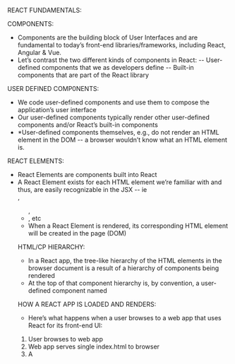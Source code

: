 REACT FUNDAMENTALS:

COMPONENTS:
- Components are the building block of User Interfaces and are fundamental to today’s front-end libraries/frameworks, including React, Angular & Vue.
- Let’s contrast the two different kinds of components in React:
-- User-defined components that we as developers define
-- Built-in components that are part of the React library

USER DEFINED COMP0NENTS:
- We code user-defined components and use them to compose the application’s user interface
- Our user-defined components typically render other user-defined components and/or React’s built-in components
- *User-defined components themselves, e.g., <App> do not render an HTML element in the DOM
-- a browser wouldn’t know what an <App> HTML element is.

REACT ELEMENTS:
- React Elements are components built into React
- A React Element exists for each HTML element we’re familiar with and thus, are easily recognizable in the JSX
-- ie <div>, <ul>, <li>, etc
- When a React Element is rendered, its corresponding HTML element will be created in the page (DOM)

HTML/CP HIERARCHY:
- In a React app, the tree-like hierarchy of the HTML elements in the browser document is a result of a hierarchy of components being rendered
- At the top of that component hierarchy is, by convention, a user-defined component named <App>

HOW A REACT APP IS LOADED AND RENDERS:
- Here’s what happens when a user browses to a web app that uses React for its front-end UI:
1) User browses to web app
2) Web app serves single index.html to browser
3) A <script> tag in index.html loads the React app's JS
-- this JS that's loaded is the React app (React is 100% JS)
4) The JS executes beginning at the entry point specified in package.json (typically index.js)
5) root.render (<App/>); The root element in index.js renders the top-level cp (typically <App/>)
6) When any cp is rendered, its children are rendered as well
7) A cp re-renders when state is updated
-- UI remains static until state changes

HIGH PERFORMNACE RENDERING OF CPS:
- React:
1) Renders all React Element components into a Virtual DOM.
2) After all components have been rendered, React compares the current Virtual DOM to the previous Virtual DOM and computes what is called the “diff”.
3) React uses the “diff” to make only the necessary changes to the actual DOM in the browser.

REVIEW:
- True or False: A Function Component is a component that is written as a JS function and returns its user interface as JSX.
-- True

DESIGNING UI'S USING CPS:
- 